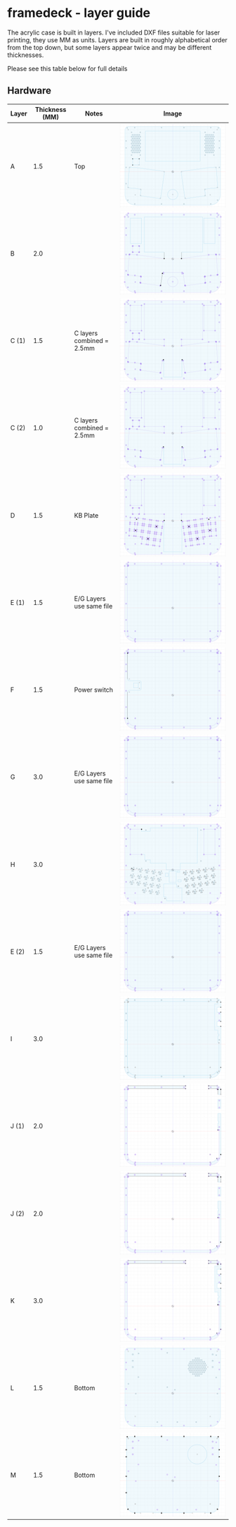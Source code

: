 # framedeck - layer guide

The acrylic case is built in layers.  I've included DXF files suitable
for laser printing, they use MM as units.  Layers are built in roughly
alphabetical order from the top down, but some layers appear twice and 
may be different thicknesses.

Please see this table below for full details

## Hardware
Layer|Thickness (MM)|Notes|Image
---|---|---|---
A|1.5|Top|![A](../images/layers/a_top.png "Layer A")
B|2.0||![B](../images/layers/b.png "Layer B")
C (1)|1.5|C layers combined = 2.5mm|![C](../images/layers/c.png "Layer C")
C (2)|1.0|C layers combined = 2.5mm|![C](../images/layers/c.png "Layer C")
D|1.5|KB Plate|![D](../images/layers/d_kb_plate.png "Layer D")
E (1)|1.5| E/G Layers use same file|![EG](../images/layers/e_g.png "Layer E / G")
F|1.5|Power switch|![F](../images/layers/f_pwrswitch.png "Layer F")
G|3.0| E/G Layers use same file|![EG](../images/layers/e_g.png "Layer E / G")
H|3.0||![H](../images/layers/h_screen_trkbl_mount.png "Layer H")
E (2)|1.5|E/G Layers use same file|![EG](../images/layers/e_g.png "Layer E / G")
I|3.0||![I](../images/layers/i.png "Layer I")
J (1)|2.0||![J](../images/layers/j.png "Layer J")
J (2)|2.0||![J](../images/layers/j.png "Layer J")
K|3.0||![K](../images/layers/k.png "Layer K")
L|1.5|Bottom|![L](../images/layers/l_bottom.png "Layer L")
M|1.5|Bottom|![M](../images/layers/m_bottom.png "Layer M")
